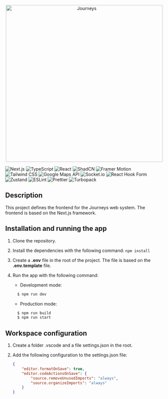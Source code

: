 <p align="center">
  <a href="https://journeys-web.vercel.app/login" target="blank">
    <img src="https://journeys-api.onrender.com/api/files/images/imagotype-v1.png" width="500" alt="Journeys" />
  </a>
</p>


![Next.js](https://img.shields.io/badge/Next.js-000000?style=for-the-badge&logo=nextdotjs&logoColor=white)
![TypeScript](https://img.shields.io/badge/TypeScript-3178C6?style=for-the-badge&logo=typescript&logoColor=white)
![React](https://img.shields.io/badge/React-61DAFB?style=for-the-badge&logo=react&logoColor=black)
![ShadCN](https://img.shields.io/badge/ShadCN-000000?style=for-the-badge&logo=radixui&logoColor=white)
![Framer Motion](https://img.shields.io/badge/Framer%20Motion-0055FF?style=for-the-badge&logo=framer&logoColor=white)
![Tailwind CSS](https://img.shields.io/badge/Tailwind_CSS-06B6D4?style=for-the-badge&logo=tailwindcss&logoColor=white)
![Google Maps API](https://img.shields.io/badge/Google_Maps-4285F4?style=for-the-badge&logo=googlemaps&logoColor=white)
![Socket.io](https://img.shields.io/badge/Socket.io-010101?style=for-the-badge&logo=socketdotio&logoColor=white)
![React Hook Form](https://img.shields.io/badge/React%20Hook%20Form-EC5990?style=for-the-badge&logo=reacthookform&logoColor=white)
![Zustand](https://img.shields.io/badge/Zustand-000000?style=for-the-badge)
![ESLint](https://img.shields.io/badge/ESLint-4B32C3?style=for-the-badge&logo=eslint&logoColor=white)
![Prettier](https://img.shields.io/badge/Prettier-F7B93E?style=for-the-badge&logo=prettier&logoColor=white)
![Turbopack](https://img.shields.io/badge/Turbopack-000000?style=for-the-badge&logo=vercel&logoColor=white)

## Description

This project defines the frontend for the Journeys web system. The frontend is based on the Next.js framework.

## Installation and running the app

1.  Clone the repository.
2.  Install the dependencies with the following command: `npm install`
3.  Create a **.env** file in the root of the project. The file is based on the **.env.template** file.
4.  Run the app with the following command:

    - Development mode:

    ```bash
      $ npm run dev
    ```

    - Production mode:

    ```bash
      $ npm run build
      $ npm run start
    ```

## Workspace configuration

1.  Create a folder .vscode and a file settings.json in the root.
2.  Add the following configuration to the settings.json file:

    ```json
    {
    	"editor.formatOnSave": true,
    	"editor.codeActionsOnSave": {
    		"source.removeUnusedImports": "always",
    		"source.organizeImports": "always"
    	}
    }
    ```
